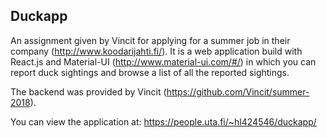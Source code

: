 ## Duckapp

An assignment given by Vincit for applying for a summer job in their company (http://www.koodarijahti.fi/). It is a web application build with React.js and Material-UI (http://www.material-ui.com/#/) in which you can report duck sightings and browse a list of all the reported sightings.

The backend was provided by Vincit (https://github.com/Vincit/summer-2018).

You can view the application at: https://people.uta.fi/~hl424546/duckapp/
